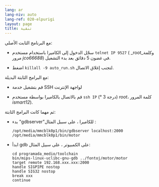 ```yaml
---
lang: ar
lang-niv: auto
lang-ref: 020-elpurigi
layout: page
title: تنقية
---
```


مع البرنامج الثابت الأصلي:

* سجّل الدخول إلى الكاميرا باستخدام مستخدم `telnet IP 9527` ( _root_وكلمة مرور _jco66688_) في غضون 5 دقائق بعد بدء التشغيل.


* اضغط `killall -9 auto_run.sh` لتجنب إغلاق الاتصال.



مع البرامج الثابتة البديلة:

* قم بتشغيل خدمة SSH لواجهة الإنترنت


* قم بالاتصال بالكاميرا بواسطة مستخدم `ssh IP` (° 3 درجة) _root_، كلمة المرور _ismart12_).



ثم مهما كانت البرامج الثابتة:

* بدء "gdbserver"للكاميرا ، على سبيل المثال :  


     `/opt/media/mmcblk0p1/bin/gdbserver localhost:2000 /opt/media/mmcblk0p1/bin/motor`
* ابدأ gdb على الكمبيوتر ، على سبيل المثال:

    ```
    cd programada_medio/toolchain
    bin/mips-linux-uclibc-gnu-gdb ../fontoj/motor/motor 
    target remote 192.168.xxx.xxx:2000
    handle SIGPIPE nostop
    handle SIG32 nostop
    break xxx
    continue 
    ```



